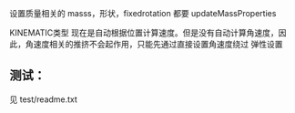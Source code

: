 设置质量相关的 masss，形状，fixedrotation 都要 updateMassProperties

KINEMATIC类型
	现在是自动根据位置计算速度。但是没有自动计算角速度，因此，角速度相关的推挤不会起作用，只能先通过直接设置角速度绕过
弹性设置


## 测试：
见 test/readme.txt
